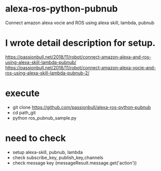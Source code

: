 # alexa-ros-python-pubnub
Connect amazon alexa vocie and ROS using alexa skill, lambda, pubnub


# I wrote detail description for setup.
https://passionbull.net/2018/11/robot/connect-amazon-alexa-and-ros-using-alexa-skill-lambda-pubnub/
https://passionbull.net/2018/11/robot/connect-amazon-alexa-vocie-and-ros-using-alexa-skill-lambda-pubnub-2/

# execute

- git clone https://github.com/passionbull/alexa-ros-python-pubnub
- cd path_git
- python ros_pubnub_sample.py

# need to check
- setup alexa-skill, pubnub, lambda
- check subscribe_key, publish_key,channels
- check message key (messageResult.message.get('action'))
